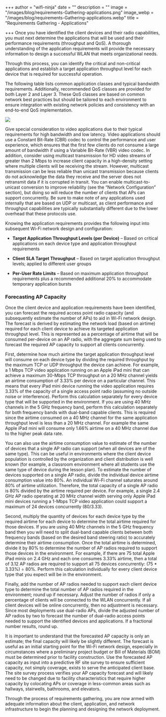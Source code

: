 +++
author = "wifi-ninja"
date = ""
description = ""
image = "/images/blog/requirements-Gathering-applications.png"
image_webp = "/images/blog/requirements-Gathering-applications.webp"
title = "Requirements Gathering - Applications"

+++
Once you have identified the client devices and their radio capabilities, you must next determine the applications that will be used and their performance requirements (throughput and QoS). A thorough understanding of the application requirements will provide the necessary information to design a successful WLAN that meets organizational needs.

Through this process, you can identify the critical and non-critical applications and establish a target application throughput level for each device that is required for successful operation.

The following table lists common application classes and typical bandwidth requirements. Additionally, recommended QoS classes are provided for both Layer 2 and Layer 3. These QoS classes are based on common network best practices but should be tailored to each environment to ensure integration with existing network policies and consistency with an end-to-end QoS implementation.

![](/images/applications-table.png)

Give special consideration to video applications due to their typical requirements for high bandwidth and low latency. Video applications should use a Constant Bit-Rate (CBR) codec to control the performance and user experience, which ensures that the first few clients do not consume a large amount of bandwidth if using a Variable Bit-Rate (VBR) video codec. In addition, consider using multicast transmission for HD video streams of greater than 2 Mbps to increase client capacity in a high-density setting where multiple clients will be receiving the stream. However, multicast transmission can be less reliable than unicast transmission because clients do not acknowledge the data they receive and the server does not retransmit data if it is corrupted in transit. You can enable multicast-to-unicast conversion to improve reliability (see the “Network Configuration” section), but doing so will reduce the number of clients that APs can support concurrently. Be sure to make note of any applications used internally that are based on UDP or multicast, as client performance and throughput capabilities are typically substantially different due to the lower overhead that these protocols use.

Knowing the application requirements provides the following input into subsequent Wi-Fi network design and configuration:

* **Target Application Throughput Levels (per Device)** – Based on critical applications on each device type and application throughput requirements


* **Client SLA Target Throughput** – Based on target application throughput levels; applied to different user groups


* **Per-User Rate Limits** – Based on maximum application throughput requirements plus a recommended additional 20% to accommodate temporary application bursts

### Forecasting AP Capacity

Once the client device and application requirements have been identified, you can forecast the required access point radio capacity (and subsequently estimate the number of APs) to aid in Wi-Fi network design. The forecast is derived by estimating the network load (based on airtime) required for each client device to achieve its targeted application throughput level. This is represented as a percentage of airtime that will be consumed per-device on an AP radio, with the aggregate sum being used to forecast the required AP capacity to support all clients concurrently.

First, determine how much airtime the target application throughput level will consume on each device type by dividing the required throughput by the maximum TCP or UDP throughput the device can achieve. For example, a 1 Mbps TCP video application running on an Apple iPad mini that can achieve a maximum 30-Mbps TCP throughput on a 20 MHz channel yields an airtime consumption of 3.33% per device on a particular channel. This means that every iPad mini device running the video application requires 3.33% of the capacity of a single access point radio (assuming no outside noise or interference). Perform this calculation separately for every device type that will be supported in the environment. If you are using 40 MHz channels in the 5 GHz frequency band, perform this calculation separately for both frequency bands with dual-band capable clients. This is required since the airtime consumed on a 40 MHz channel for the same application throughput level is less than a 20 MHz channel. For example the same Apple iPad mini will consume only 1.66% airtime on a 40 MHz channel due to the higher peak data rate.

You can also use the airtime consumption value to estimate of the number of devices that a single AP radio can support (when all devices are of the same type). This can be useful in environments where the client device population is controlled by the organization and client distribution is well known (for example, a classroom environment where all students use the same type of device during the lesson plan). To estimate the number of devices supported on a single AP radio, divide the individual device airtime consumption value into 80%. An individual Wi-Fi channel saturates around 80% of airtime utilization. Therefore, the total capacity of a single AP radio is 80% divided by the airtime required per device. For example, a single 2.4 GHz AP radio operating at 20 MHz channel width serving only Apple iPad mini devices running a 1-Mbps TCP video application could support a maximum of 24 devices concurrently (80/3.33).

Second, multiply the quantity of devices for each device type by the required airtime for each device to determine the total airtime required for those devices. If you are using 40 MHz channels in the 5 GHz frequency band then you will need to split dual-band capable clients between both frequency bands (based on the desired band steering ratio) to accurately determine their airtime consumption. Once the total airtime is determined, divide it by 80% to determine the number of AP radios required to support those devices in the environment. For example, if there are 75 total Apple iPad minis on 2.4 GHz and each one consumes 3.33% airtime, then a total of 3.12 AP radios are required to support all 75 devices concurrently: (75 * 3.33%) ÷ 80%. Perform this calculation individually for every client device type that you expect will be in the environment.

Finally, add the number of AP radios needed to support each client device type to determine the total number of AP radios required in the environment; round up if necessary. Adjust the number of radios if only a percentage of clients will be connected to the WLAN concurrently. If all client devices will be online concurrently, then no adjustment is necessary. Since most deployments use dual-radio APs, divide the adjusted number of AP radios by two to forecast the number of dual-radio access points needed to support the identified devices and applications. If a fractional number results, round up.

It is important to understand that the forecasted AP capacity is only an estimate; the final capacity will likely be slightly different. The forecast is useful as an initial starting point for the Wi-Fi network design, especially in circumstances where a preliminary project budget or Bill of Materials (BOM) must be determined prior to facility construction. Use the forecasted AP capacity as input into a predictive RF site survey to ensure sufficient capacity, not simply coverage, exists to serve the anticipated client base. The site survey process verifies your AP capacity forecast and will likely need to be changed due to facility characteristics that require higher capacity by colocating APs or coverage in less-common areas such as hallways, stairwells, bathrooms, and elevators.

Through the process of requirements gathering, you are now armed with adequate information about the client, application, and network infrastructure to begin the planning and designing the network deployment.